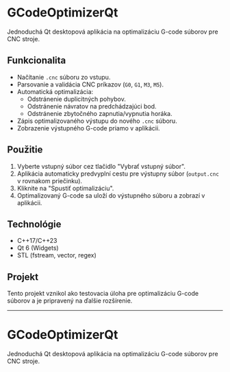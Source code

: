 # GCodeOptimizerQt

Jednoduchá Qt desktopová aplikácia na optimalizáciu G-code súborov pre CNC stroje.

## Funkcionalita
- Načítanie `.cnc` súboru zo vstupu.
- Parsovanie a validácia CNC príkazov (`G0`, `G1`, `M3`, `M5`).
- Automatická optimalizácia:
  - Odstránenie duplicitných pohybov.
  - Odstránenie návratov na predchádzajúci bod.
  - Odstránenie zbytočného zapnutia/vypnutia horáka.
- Zápis optimalizovaného výstupu do nového `.cnc` súboru.
- Zobrazenie výstupného G-code priamo v aplikácii.

## Použitie
1. Vyberte vstupný súbor cez tlačidlo "Vybrať vstupný súbor".
2. Aplikácia automaticky predvyplní cestu pre výstupny súbor (`output.cnc` v rovnakom priečinku).
3. Kliknite na "Spustiť optimalizáciu".
4. Optimalizovaný G-code sa uloží do výstupného súboru a zobrazí v aplikácii.

## Technológie
- C++17/C++23
- Qt 6 (Widgets)
- STL (fstream, vector, regex)

## Projekt
Tento projekt vznikol ako testovacia úloha pre optimalizáciu G-code súborov a je pripravený na ďalšie rozšírenie.

---
# GCodeOptimizerQt
Jednoduchá Qt desktopová aplikácia na optimalizáciu G-code súborov pre CNC stroje.
